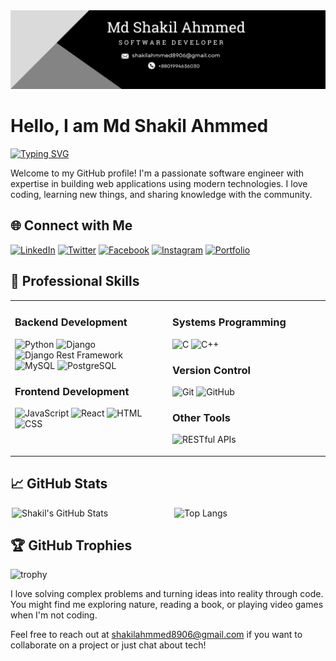 <div>
  <img src="https://github.com/Shakilahmmedms/Shakilahmmedms/blob/main/2.png" />
</div>

# **Hello, I am Md Shakil Ahmmed**

  [![Typing SVG](https://readme-typing-svg.demolab.com?font=Fira+Code&pause=1000&color=F7BF6E&random=false&width=435&lines=Software+Developer;Full+Stack+developer;Web+Application+Developer;Dreamer)](https://git.io/typing-svg)

Welcome to my GitHub profile! 
I'm a passionate software engineer with expertise in building web applications using modern technologies. I love coding, learning new things, and sharing knowledge with the community.

## 🌐 Connect with Me
[![LinkedIn](https://img.shields.io/badge/LinkedIn-0A66C2?style=for-the-badge&logo=linkedin&logoColor=white)](https://www.linkedin.com/in/shakil-ahmmed-se/)
[![Twitter](https://img.shields.io/badge/Twitter-1DA1F2?style=for-the-badge&logo=twitter&logoColor=white)](https://x.com/ShakilA83852263)
[![Facebook](https://img.shields.io/badge/Facebook-1877F2?style=for-the-badge&logo=facebook&logoColor=white)](https://www.facebook.com/shakil.ahmmedbd.3)
[![Instagram](https://img.shields.io/badge/Instagram-E4405F?style=for-the-badge&logo=instagram&logoColor=white)](https://www.instagram.com/shakil_ahmmed01/)
[![Portfolio](https://img.shields.io/badge/Portfolio-000000?style=for-the-badge&logo=About.me&logoColor=white)](https://shakilahmmedms.github.io/shakil_ahmmed_se/)

## 💼 Professional Skills

<table>
  <tr>
    <td style="width: 50%; vertical-align: top;">
      <h3>Backend Development</h3>
      <p>
        <img src="https://img.shields.io/badge/-Python-3776AB?style=for-the-badge&logo=python&logoColor=white" alt="Python" />
        <img src="https://img.shields.io/badge/-Django-092E20?style=for-the-badge&logo=django&logoColor=white" alt="Django" />
        <img src="https://img.shields.io/badge/-Django%20Rest%20Framework-092E20?style=for-the-badge&logo=django&logoColor=white" alt="Django Rest Framework" />
        <img src="https://img.shields.io/badge/-MySQL-4479A1?style=for-the-badge&logo=mysql&logoColor=white" alt="MySQL" />
        <img src="https://img.shields.io/badge/-PostgreSQL-336791?style=for-the-badge&logo=postgresql&logoColor=white" alt="PostgreSQL" />
      </p>
      <h3>Frontend Development</h3>
      <p>
        <img src="https://img.shields.io/badge/-JavaScript-F7DF1E?style=for-the-badge&logo=javascript&logoColor=black" alt="JavaScript" />
        <img src="https://img.shields.io/badge/-React-61DAFB?style=for-the-badge&logo=react&logoColor=black" alt="React" />
        <img src="https://img.shields.io/badge/-HTML-E34F26?style=for-the-badge&logo=html5&logoColor=white" alt="HTML" />
        <img src="https://img.shields.io/badge/-CSS-1572B6?style=for-the-badge&logo=css3&logoColor=white" alt="CSS" />
      </p>
    </td>
    <td style="width: 50%; vertical-align: top;">
      <h3>Systems Programming</h3>
      <p>
        <img src="https://img.shields.io/badge/-C-A8B9CC?style=for-the-badge&logo=c&logoColor=black" alt="C" />
        <img src="https://img.shields.io/badge/-C++-00599C?style=for-the-badge&logo=c%2B%2B&logoColor=white" alt="C++" />
      </p>
      <h3>Version Control</h3>
      <p>
        <img src="https://img.shields.io/badge/-Git-F05032?style=for-the-badge&logo=git&logoColor=white" alt="Git" />
        <img src="https://img.shields.io/badge/-GitHub-181717?style=for-the-badge&logo=github&logoColor=white" alt="GitHub" />
      </p>
      <h3>Other Tools</h3>
      <p>
        <img src="https://img.shields.io/badge/-RESTful%20APIs-00599C?style=for-the-badge&logo=api&logoColor=white" alt="RESTful APIs" />
      </p>
    </td>
  </tr>
</table>


## 📈 GitHub Stats


<div style="display: flex; justify-content: space-between;">
  <img src="https://github-readme-stats.vercel.app/api?username=Shakilahmmedms&show_icons=true&hide_border=true&count_private=true&theme=radical" alt="Shakil's GitHub Stats" style="width: 50%;margin-left:2px;">
  <img src="https://github-readme-stats.vercel.app/api/top-langs/?username=Shakilahmmedms&layout=compact&theme=radical" alt="Top Langs" style="width: 48%;">
</div>

## 🏆 GitHub Trophies

![trophy](https://github-profile-trophy.vercel.app/?username=Shakilahmmedms&theme=onedark)




I love solving complex problems and turning ideas into reality through code. You might find me exploring nature, reading a book, or playing video games when I'm not coding.

Feel free to reach out at shakilahmmed8906@gmail.com if you want to collaborate on a project or just chat about tech!
